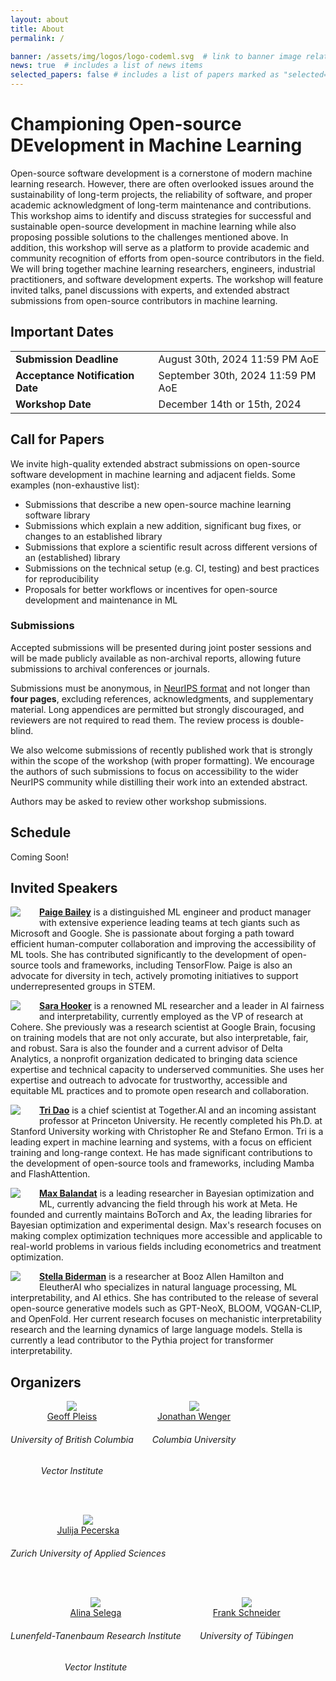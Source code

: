 ```yaml
---
layout: about
title: About
permalink: /

banner: /assets/img/logos/logo-codeml.svg  # link to banner image relative to root
news: true  # includes a list of news items
selected_papers: false # includes a list of papers marked as "selected={true}"
---
```


# Championing Open-source DEvelopment in Machine Learning

Open-source software development is a cornerstone of modern machine learning research.
However, there are often overlooked issues around the
sustainability of long-term projects, the reliability of software,
and proper academic acknowledgment of long-term maintenance and contributions.
This workshop aims to identify and discuss strategies for successful and sustainable open-source development
in machine learning while also proposing possible solutions to the challenges mentioned above.
In addition, this workshop will serve as a platform to provide
academic and community recognition of efforts from open-source contributors in the field.
We will bring together machine learning researchers, engineers,
industrial practitioners, and software development experts.
The workshop will feature invited talks, panel discussions with experts,
and extended abstract submissions from open-source contributors in machine learning.


## Important Dates

<div>
<table>
    <tbody>
    <tr>
        <td><b>Submission Deadline</b></td>
        <td>August 30th, 2024 11:59 PM AoE</td>
    </tr>
    <tr>
        <td><b>Acceptance Notification Date</b></td>
        <td>September 30th, 2024 11:59 PM AoE</td>
    </tr>
    <tr>
        <td><b>Workshop Date</b></td>
        <td>December 14th or 15th, 2024</td>
    </tr>
    </tbody>
</table>
</div>

## Call for Papers

We invite high-quality extended abstract submissions on open-source software development in machine learning and adjacent fields. Some examples (non-exhaustive list): 

- Submissions that describe a new open-source machine learning software library 
- Submissions which explain a new addition, significant bug fixes, or changes to an established library
- Submissions that explore a scientific result across different versions of an (established) library
- Submissions on the technical setup (e.g. CI, testing) and best practices for reproducibility
- Proposals for better workflows or incentives for open-source development and maintenance in ML
<!-- - Proposals for workshops or events on how to build a community around software -->

### Submissions

Accepted submissions will be presented during joint poster sessions and will be made publicly available as non-archival reports, allowing future submissions to archival conferences or journals. 

Submissions must be anonymous, in <span style="color:#3a92d6;font-weight:400;"><a href="https://neurips.cc/Conferences/2024/PaperInformation/StyleFiles">NeurIPS format</a></span> and not longer than **four pages**, excluding references, acknowledgments, and supplementary material. Long appendices are permitted but strongly discouraged, and reviewers are not required to read them. The review process is double-blind.

We also welcome submissions of recently published work that is strongly within the scope of the workshop (with proper formatting). We encourage the authors of such submissions to focus on accessibility to the wider NeurIPS community while distilling their work into an extended abstract. 

Authors may be asked to review other workshop submissions. 

## Schedule

Coming Soon!

<!-- 
<div>
<p><b>(EST) Morning </b></p>
<ul>
    <li>06:45 : Introduction and opening remarks</li>
    <li>07:00 : Invited Talk 1 - Weinan E - Machine Learning and PDEs</li>
    <li>07:45 : Spotlight Talk 1 - NeurInt-Learning Interpolation by Neural ODEs </li>
    <li>08:00 : Spotlight Talk 2 - Neural ODE Processes: A Short Summary  </li>
    <li>08:15 : Invited Talk 2 - Neha Yadav - Deep learning methods for solving differential equations </li>
    <li>09:00 : Coffee Break</li>
    <li>09:15 : Spotlight Talk 3 - GRAND: Graph Neural Diffusion </li>
    <li>09:30 : Spotlight Talk 4 - Neural Solvers for Fast and Accurate Numerical Optimal Control </li>
    <li>09:45 : Poster Session 1 - <a href="https://eventhosts.gather.town/wR7m2n0AMEhpzwM2/neurips2021reserveSpace8">GatherTown room</a></li>
    <li>10:30 : Invited Talk 3 - Philipp Grohs - The Theory-to-Practice Gap in Deep Learning </li>
    <li>11:15 : Lunch Break                </li>
</ul>
<p><b>(EST) Afternoon </b></p>
<ul>
    <li>13:45 : Spotlight Talk 5 - Deep Reinforcement Learning for Online Control of Stochastic Partial Differential Equations </li>
    <li>14:00 : Spotlight Talk 6 - Statistical Numerical PDE : Fast Rate, Neural Scaling Law and When it’s Optimal </li>
    <li>14:15 : Coffee Break</li>
    <li>14:30 : Poster Session 2 - <a href="https://eventhosts.gather.town/wR7m2n0AMEhpzwM2/neurips2021reserveSpace8">GatherTown room</a></li>
    <li>15:15 : Invited Talk 4 - Anima Anandkumar - Neural operator: A new paradigm for learning PDEs </li>
    <li>16:00 : Spotlight Talk 7 - HyperPINN: Learning parameterized differential equations with physics-informed hypernetworks  </li>
    <li>16:15 : Spotlight Talk 8 - Learning Implicit PDE Integration with Linear Implicit Layers </li>
</ul>
<p><b>(EST) Night </b></p>
<ul>
    <li>23:00 : Panel discussion - Solving Differential Equations with Deep Learning: State of the Art and Future Directions     </li>
    <li>24:00 : Final Remarks</li>
</ul>
</div> 
-->


## Invited Speakers

<div class="row">
  <div class="col-md-12">
    <img class="speaker-pic" style="float:left;margin-right:30px;margin-bottom:15px" src="{{ "/assets/img/people/paige_bailey.jpg" | prepend:site.baseurl }}">
    <p><a href="https://webpaige.dev/"><b>Paige Bailey</b></a>
    is a distinguished ML engineer and product manager with extensive experience leading teams at tech giants such as Microsoft and Google.
    She is passionate about forging a path toward efficient human-computer collaboration and improving the accessibility of ML tools.
    She has contributed significantly to the development of open-source tools and frameworks, including TensorFlow.
    Paige is also an advocate for diversity in tech, actively promoting initiatives to support underrepresented groups in STEM.</p>
  </div>
</div>

<div class="row">
  <div class="col-md-12">
    <img class="speaker-pic" style="float:left;margin-right:30px;margin-bottom:15px" src="{{ "/assets/img/people/sara_hooker.jpeg" | prepend:site.baseurl }}">
    <p><a href="https://www.sarahooker.me/"><b>Sara Hooker</b></a>
    is a renowned ML researcher and a leader in AI fairness and interpretability, currently employed as the VP of research at Cohere.
    She previously was a research scientist at Google Brain, focusing on training models that are not only accurate, but also interpretable, fair, and robust.
    Sara is also the founder and a current advisor of Delta Analytics, a nonprofit organization dedicated to bringing data science expertise and technical capacity to underserved communities.
    She uses her expertise and outreach to advocate for trustworthy, accessible and equitable ML practices and to promote open research and collaboration.</p>
  </div>
</div>

<div class="row">
  <div class="col-md-12">
    <img class="speaker-pic" style="float:left;margin-right:30px;margin-bottom:15px" src="{{ "/assets/img/people/tri_dao.jpeg" | prepend:site.baseurl }}">
    <p><a href="https://tridao.me/"><b>Tri Dao</b></a>
    is a chief scientist at Together.AI and an incoming assistant professor at Princeton University.
    He recently completed his Ph.D. at Stanford University working with
    Christopher Re and Stefano Ermon.
    Tri is a leading expert in machine learning and systems, with a focus on efficient training and long-range context.
    He has made significant contributions to the development of open-source tools and frameworks, including Mamba and FlashAttention.</p>
  </div>
</div>

<div class="row">
  <div class="col-md-12">
    <img class="speaker-pic" style="float:left;margin-right:30px;margin-bottom:15px" src="{{ "/assets/img/people/max_balandat.jpeg" | prepend:site.baseurl }}">
    <p><a href="https://www.linkedin.com/in/maximilian-balandat-b5843946/"><b>Max Balandat</b></a>
    is a leading researcher in Bayesian optimization and ML, currently advancing the field through his work at Meta.
    He founded and currently maintains BoTorch and Ax, the leading libraries for Bayesian optimization and experimental design.
    Max's research focuses on making complex optimization techniques more accessible and applicable to real-world problems in various fields including econometrics and treatment optimization.</p>
  </div>
</div>

<div class="row">
  <div class="col-md-12">
    <img class="speaker-pic" style="float:left;margin-right:30px;margin-bottom:15px" src="{{ "/assets/img/people/stella_biderman.png" | prepend:site.baseurl }}">
    <p><a href="https://www.stellabiderman.com/"><b>Stella Biderman</b></a>
    is a researcher at Booz Allen Hamilton and EleutherAI who
    specializes in natural language processing, ML interpretability, and AI
    ethics.
    She has contributed to the release of several open-source generative models
    such as GPT-NeoX, BLOOM, VQGAN-CLIP, and OpenFold.
    Her current research focuses on mechanistic interpretability research
    and the learning dynamics of large language models.
    Stella is currently a lead contributor to the Pythia project for transformer interpretability.</p>
  </div>
</div>

<!-- <div class="row">
  <div class="col-md-12">
    <img class="speaker-pic" style="float:left;margin-right:30px;margin-bottom:15px" src="{{ "/assets/img/people/matt_johnson.jpg" | prepend:site.baseurl }}">
    <p><a href="https://github.com/mattjj"><b>Matt Johnson</b></a>
    is a senior research scientist at Google, where he works on the development of open-source tools and frameworks for machine learning.
    He has made numerous contributions to numerical libraries used in machine learning.
    Matt was a founder and lead contributor of Autograd,
    a precursor to the widely popular JAX library,
    and now is a key contributor to JAX.</p>
  </div>
</div> -->

## Organizers

<div class="organizers" style="  display: flex;  flex-wrap: wrap;  text-align: center;  gap: 30px;">

 <div class="col-xs-3">
    <a href="https://geoffpleiss.com/">
      <img class="people-pic" src="{{ "/assets/img/people/geoff_pleiss.jpg" | prepend:site.baseurl }}">
    </a>
    <div class="people-name">
      <a href="https://geoffpleiss.com/">Geoff Pleiss</a>
      <h6>University of British Columbia</h6>
      <h6>Vector Institute</h6>
    </div>
  </div>

  <div class="col-xs-3">
    <a href="https://jonathanwenger.netlify.app/">
      <img class="people-pic" src="{{ "/assets/img/people/jonathan_wenger.jpg" | prepend:site.baseurl }}">
    </a>
    <div class="people-name">
      <a href="https://jonathanwenger.netlify.app/">Jonathan Wenger</a>
      <h6>Columbia University</h6>
    </div>
  </div>

  <div class="col-xs-3">
    <a href="https://www.zhaw.ch/en/about-us/person/pece/">
      <img class="people-pic" src="{{ "/assets/img/people/julija_pecerska.jpg" | prepend:site.baseurl }}">
    </a>
    <div class="people-name">
      <a href="https://www.zhaw.ch/en/about-us/person/pece/">Julija Pecerska</a>
      <h6>Zurich University of Applied Sciences</h6>
    </div>
  </div>

  <div class="col-xs-3">
    <a href="https://alinaselega.github.io/">
      <img class="people-pic" src="{{ "/assets/img/people/alina_selega.png" | prepend:site.baseurl }}">
    </a>
    <div class="people-name">
      <a href="https://alinaselega.github.io/">Alina Selega</a>
      <h6>Lunenfeld-Tanenbaum Research Institute</h6>
      <h6>Vector Institute</h6>
    </div>
  </div>

  <div class="col-xs-3">
    <a href="https://fsschneider.github.io">
      <img class="people-pic" src="{{ "/assets/img/people/frank_schneider.jpg" | prepend:site.baseurl }}">
    </a>
    <div class="people-name">
      <a href="https://fsschneider.github.io">Frank Schneider</a>
      <h6>University of Tübingen</h6>
    </div>
  </div>

</div>